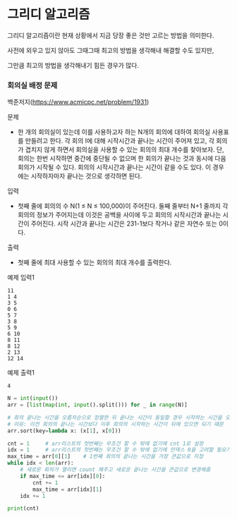 # 그리디 알고리즘

그리디 알고리즘이란 현재 상황에서 지금 당장 좋은 것만 고르는 방법을 의미한다.

사전에 외우고 있지 않아도 그때그때 최고의 방법을 생각해내 해결할 수도 있지만,

그만큼 최고의 방법을 생각해내기 힘든 경우가 많다.



### 회의실 배정 문제

백준저지(https://www.acmicpc.net/problem/1931)



문제

- 한 개의 회의실이 있는데 이를 사용하고자 하는 N개의 회의에 대하여 회의실 사용표를 만들려고 한다. 각 회의 I에 대해 시작시간과 끝나는 시간이 주어져 있고, 각 회의가 겹치지 않게 하면서 회의실을 사용할 수 있는 회의의 최대 개수를 찾아보자. 단, 회의는 한번 시작하면 중간에 중단될 수 없으며 한 회의가 끝나는 것과 동시에 다음 회의가 시작될 수 있다. 회의의 시작시간과 끝나는 시간이 같을 수도 있다. 이 경우에는 시작하자마자 끝나는 것으로 생각하면 된다.

입력

- 첫째 줄에 회의의 수 N(1 ≤ N ≤ 100,000)이 주어진다. 둘째 줄부터 N+1 줄까지 각 회의의 정보가 주어지는데 이것은 공백을 사이에 두고 회의의 시작시간과 끝나는 시간이 주어진다. 시작 시간과 끝나는 시간은 231-1보다 작거나 같은 자연수 또는 0이다.

출력

- 첫째 줄에 최대 사용할 수 있는 회의의 최대 개수를 출력한다.



예제 입력1

```
11
1 4
3 5
0 6
5 7
3 8
5 9
6 10
8 11
8 12
2 13
12 14
```

예제 출력1

```
4
```



```python
N = int(input())
arr = [list(map(int, input().split())) for _ in range(N)]

# 회의 끝나는 시간을 오름차순으로 정렬한 뒤 끝나는 시간이 동일할 경우 시작하는 시간을 오름차순으로 정렬
# 이유: 이전 회의의 끝나는 시간보다 이후 회의의 시작하는 시간이 뒤에 있으면 되기 때문
arr.sort(key=lambda x: (x[1], x[0]))

cnt = 1     # arr리스트의 첫번째는 무조건 할 수 밖에 없기에 cnt 1로 설정
idx = 1     # arr리스트의 첫번째는 무조건 할 수 밖에 없기에 인덱스 0을 고려할 필요가 없음
max_time = arr[0][1]    # 1번째 회의의 끝나는 시간을 가장 큰값으로 지정
while idx < len(arr):
    # 새로운 회의가 열리면 count 해주고 새로운 끝나는 시간을 큰값으로 변경해줌
    if max_time <= arr[idx][0]:
        cnt += 1
        max_time = arr[idx][1]
    idx += 1

print(cnt)
```